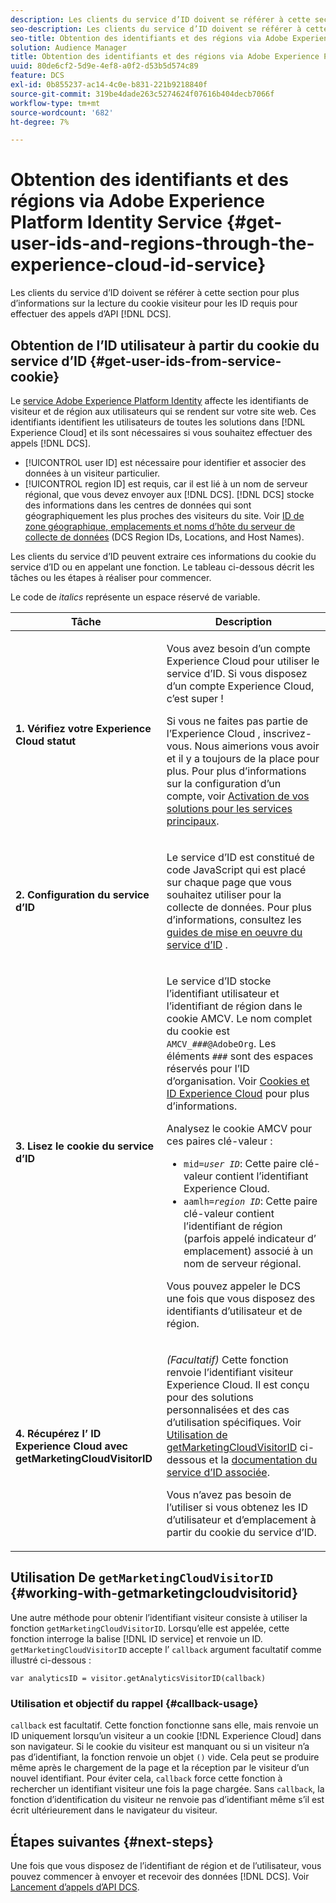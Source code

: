 ```yaml
---
description: Les clients du service d’ID doivent se référer à cette section pour plus d’informations sur la lecture du cookie visiteur pour les ID requis pour effectuer des appels de l’API DCS.
seo-description: Les clients du service d’ID doivent se référer à cette section pour plus d’informations sur la lecture du cookie visiteur pour les ID requis pour effectuer des appels de l’API DCS.
seo-title: Obtention des identifiants et des régions via Adobe Experience Platform Identity Service
solution: Audience Manager
title: Obtention des identifiants et des régions via Adobe Experience Platform Identity Service
uuid: 80de6cf2-5d9e-4ef8-a0f2-d53b5d574c89
feature: DCS
exl-id: 0b855237-ac14-4c0e-b831-221b9218840f
source-git-commit: 319be4dade263c5274624f07616b404decb7066f
workflow-type: tm+mt
source-wordcount: '682'
ht-degree: 7%

---
```


# Obtention des identifiants et des régions via Adobe Experience Platform Identity Service {#get-user-ids-and-regions-through-the-experience-cloud-id-service}

Les clients du service d’ID doivent se référer à cette section pour plus d’informations sur la lecture du cookie visiteur pour les ID requis pour effectuer des appels d’API [!DNL DCS].

## Obtention de l’ID utilisateur à partir du cookie du service d’ID {#get-user-ids-from-service-cookie}

Le [service Adobe Experience Platform Identity](https://experienceleague.adobe.com/docs/id-service/using/home.html) affecte les identifiants de visiteur et de région aux utilisateurs qui se rendent sur votre site web. Ces identifiants identifient les utilisateurs de toutes les solutions dans [!DNL Experience Cloud] et ils sont nécessaires si vous souhaitez effectuer des appels [!DNL DCS].

* [!UICONTROL user ID] est nécessaire pour identifier et associer des données à un visiteur particulier.
* [!UICONTROL region ID] est requis, car il est lié à un nom de serveur régional, que vous devez envoyer aux [!DNL DCS]. [!DNL DCS] stocke des informations dans les centres de données qui sont géographiquement les plus proches des visiteurs du site. Voir [ID de zone géographique, emplacements et noms d’hôte du serveur de collecte de données](../../../api/dcs-intro/dcs-api-reference/dcs-regions.md) (DCS Region IDs, Locations, and Host Names).

Les clients du service d’ID peuvent extraire ces informations du cookie du service d’ID ou en appelant une fonction. Le tableau ci-dessous décrit les tâches ou les étapes à réaliser pour commencer.

Le code de *italics* représente un espace réservé de variable.

<table id="table_660EBE1C24DD4FBE9DCE5191836C9135"> 
 <thead> 
  <tr> 
   <th colname="col1" class="entry"> Tâche </th> 
   <th colname="col2" class="entry"> Description </th> 
  </tr> 
 </thead>
 <tbody> 
  <tr> 
   <td colname="col1"> <p> <b>1. Vérifiez votre <span class="keyword"> Experience Cloud</span> statut</b> </p> </td> 
   <td colname="col2"> <p>Vous avez besoin d’un compte <span class="keyword"> Experience Cloud</span> pour utiliser le service d’ID. Si vous disposez d’un compte <span class="keyword"> Experience Cloud</span>, c’est super ! </p> <p> Si vous ne faites pas partie de l’Experience Cloud <span class="keyword"> </span>, inscrivez-vous. Nous aimerions vous avoir et il y a toujours de la place pour plus. Pour plus d’informations sur la configuration d’un compte, voir <a href="https://experienceleague.adobe.com/docs/core-services/interface/about-core-services/core-services.html" format="https" scope="external"> Activation de vos solutions pour les services principaux</a>. </p> </td> 
  </tr> 
  <tr> 
   <td colname="col1"> <p> <b>2. Configuration du <span class="keyword"> service d’ID</span></b> </p> </td> 
   <td colname="col2"> <p>Le <span class="keyword"> service d’ID</span> est constitué de code JavaScript qui est placé sur chaque page que vous souhaitez utiliser pour la collecte de données. Pour plus d’informations, consultez les <a href="https://experienceleague.adobe.com/docs/id-service/using/implementation/implementation-guides.html" format="https" scope="external"> guides de mise en oeuvre du service d’ID</a> . </p> </td> 
  </tr> 
  <tr> 
   <td colname="col1"> <p> <b>3. Lisez le <span class="keyword"> cookie du service d’ID</span></b> </p> </td> 
   <td colname="col2"> <p>Le <span class="keyword"> service d’ID</span> stocke l’identifiant utilisateur et l’identifiant de région dans le cookie AMCV. Le nom complet du cookie est <code>AMCV_<i>###</i>@AdobeOrg</code>. Les éléments <code><i>###</i></code> sont des espaces réservés pour l’ID d’organisation. Voir <a href="https://experienceleague.adobe.com/docs/id-service/using/intro/cookies.html" format="https" scope="external"> Cookies et ID Experience Cloud</a> pour plus d’informations. </p> <p>Analysez le cookie AMCV pour ces paires clé-valeur : </p> <p> 
     <ul id="ul_502ECFCDDD084D448B5EDC4E5C0909C1"> 
      <li id="li_662FFA36AC854E699D50A183B161D654"> <code>mid=<i>user ID</i></code>: Cette paire clé-valeur contient l’identifiant  <span class="keyword"> Experience </span> Cloud. </li> 
      <li id="li_65422233187B4217B50DC52DBD58F404"> <code>aamlh=<i>region ID</i></code>: Cette paire clé-valeur contient l’identifiant de région (parfois appelé indicateur d’ <span class="term"> emplacement</span>) associé à un nom de serveur régional. </li> 
     </ul> </p> <p>Vous pouvez appeler le <span class="wintitle"> DCS</span> une fois que vous disposez des identifiants d’utilisateur et de région. </p> </td> 
  </tr> 
  <tr> 
   <td colname="col1"> <p> <b>4. Récupérez l’<span class="keyword"> ID Experience Cloud</span> avec getMarketingCloudVisitorID</b> </p> </td> 
   <td colname="col2"> <p><i>(Facultatif)</i> Cette fonction renvoie l’identifiant visiteur  <span class="keyword"> Experience </span> Cloud. Il est conçu pour des solutions personnalisées et des cas d’utilisation spécifiques. Voir <a href="../../../api/dcs-intro/dcs-s2s/dcs-mcid-ids.md#working-with-getmarketingcloudvisitorid"> Utilisation de getMarketingCloudVisitorID</a> ci-dessous et la <a href="https://experienceleague.adobe.com/docs/id-service/using/id-service-api/methods/getmcvid.html" format="https" scope="external"> documentation du service d’ID associée</a>. </p> <p>Vous n’avez pas besoin de l’utiliser si vous obtenez les ID d’utilisateur et d’emplacement à partir du cookie du service d’ID. </p> </td> 
  </tr> 
 </tbody> 
</table>

## Utilisation De `getMarketingCloudVisitorID` {#working-with-getmarketingcloudvisitorid}

Une autre méthode pour obtenir l’identifiant visiteur consiste à utiliser la fonction `getMarketingCloudVisitorID`. Lorsqu’elle est appelée, cette fonction interroge la balise [!DNL ID service] et renvoie un ID. `getMarketingCloudVisitorID` accepte l’ `callback` argument facultatif comme illustré ci-dessous :

`var analyticsID = visitor.getAnalyticsVisitorID(callback)`

### Utilisation et objectif du rappel {#callback-usage}

`callback` est facultatif. Cette fonction fonctionne sans elle, mais renvoie un ID uniquement lorsqu’un visiteur a un cookie [!DNL Experience Cloud] dans son navigateur. Si le cookie du visiteur est manquant ou si un visiteur n’a pas d’identifiant, la fonction renvoie un objet `()` vide. Cela peut se produire même après le chargement de la page et la réception par le visiteur d’un nouvel identifiant. Pour éviter cela, `callback` force cette fonction à rechercher un identifiant visiteur une fois la page chargée. Sans `callback`, la fonction d’identification du visiteur ne renvoie pas d’identifiant même s’il est écrit ultérieurement dans le navigateur du visiteur.

## Étapes suivantes {#next-steps}

Une fois que vous disposez de l’identifiant de région et de l’utilisateur, vous pouvez commencer à envoyer et recevoir des données [!DNL DCS]. Voir [Lancement d’appels d’API DCS](../../../api/dcs-intro/dcs-s2s/dcs-s2s-calls.md).
